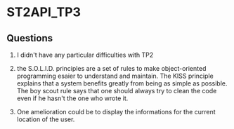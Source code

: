 # ST2API_TP3

## Questions

1) I didn't have any particular difficulties with TP2

2) the S.O.L.I.D. principles are a set of rules to make object-oriented programming esaier to understand and maintain. The KISS principle explains that a system benefits greatly from being as simple as possible. The boy scout rule says that one should always try to clean the code even if he hasn't the one who wrote it.

3) One amelioration could be to display the informations for the current location of the user.
